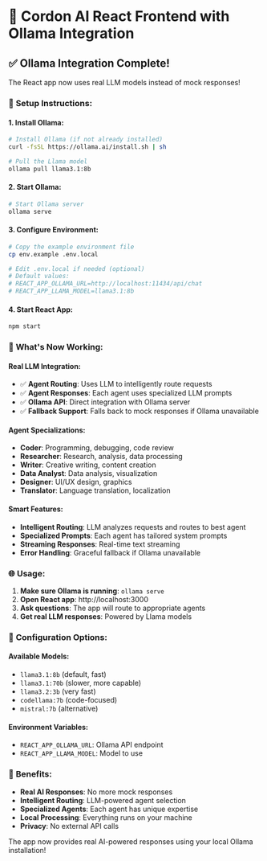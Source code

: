 # 🚀 Cordon AI React Frontend with Ollama Integration

## ✅ **Ollama Integration Complete!**

The React app now uses real LLM models instead of mock responses!

### 🔧 **Setup Instructions:**

#### **1. Install Ollama:**
```bash
# Install Ollama (if not already installed)
curl -fsSL https://ollama.ai/install.sh | sh

# Pull the Llama model
ollama pull llama3.1:8b
```

#### **2. Start Ollama:**
```bash
# Start Ollama server
ollama serve
```

#### **3. Configure Environment:**
```bash
# Copy the example environment file
cp env.example .env.local

# Edit .env.local if needed (optional)
# Default values:
# REACT_APP_OLLAMA_URL=http://localhost:11434/api/chat
# REACT_APP_LLAMA_MODEL=llama3.1:8b
```

#### **4. Start React App:**
```bash
npm start
```

### 🎯 **What's Now Working:**

#### **Real LLM Integration:**
- ✅ **Agent Routing**: Uses LLM to intelligently route requests
- ✅ **Agent Responses**: Each agent uses specialized LLM prompts
- ✅ **Ollama API**: Direct integration with Ollama server
- ✅ **Fallback Support**: Falls back to mock responses if Ollama unavailable

#### **Agent Specializations:**
- **Coder**: Programming, debugging, code review
- **Researcher**: Research, analysis, data processing
- **Writer**: Creative writing, content creation
- **Data Analyst**: Data analysis, visualization
- **Designer**: UI/UX design, graphics
- **Translator**: Language translation, localization

#### **Smart Features:**
- **Intelligent Routing**: LLM analyzes requests and routes to best agent
- **Specialized Prompts**: Each agent has tailored system prompts
- **Streaming Responses**: Real-time text streaming
- **Error Handling**: Graceful fallback if Ollama unavailable

### 🌐 **Usage:**

1. **Make sure Ollama is running**: `ollama serve`
2. **Open React app**: http://localhost:3000
3. **Ask questions**: The app will route to appropriate agents
4. **Get real LLM responses**: Powered by Llama models

### 🔧 **Configuration Options:**

#### **Available Models:**
- `llama3.1:8b` (default, fast)
- `llama3.1:70b` (slower, more capable)
- `llama3.2:3b` (very fast)
- `codellama:7b` (code-focused)
- `mistral:7b` (alternative)

#### **Environment Variables:**
- `REACT_APP_OLLAMA_URL`: Ollama API endpoint
- `REACT_APP_LLAMA_MODEL`: Model to use

### 🎉 **Benefits:**

- **Real AI Responses**: No more mock responses
- **Intelligent Routing**: LLM-powered agent selection
- **Specialized Agents**: Each agent has unique expertise
- **Local Processing**: Everything runs on your machine
- **Privacy**: No external API calls

The app now provides real AI-powered responses using your local Ollama installation!
